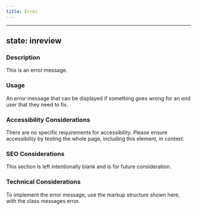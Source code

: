 ```yaml
---
title: Error
---
```


---
state: inreview
---

### Description
This is an error message.

### Usage
An error message that can be displayed if something goes wrong for an end user that they need to fix.

### Accessibility Considerations
There are no specific requirements for accessibility. Please ensure accessibility by testing the whole page, including this element, in context.

### SEO Considerations
This section is left intentionally blank and is for future consideration.

### Technical Considerations
To implement the error message, use the markup structure shown here, with the class messages error.
